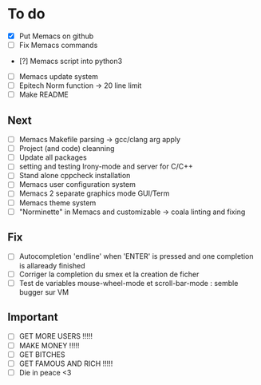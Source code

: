 # To do
- [X] Put Memacs on github
- [ ] Fix Memacs commands
- [?] Memacs script into python3
- [ ] Memacs update system
- [ ] Epitech Norm function -> 20 line limit
- [ ] Make README

## Next
- [ ] Memacs Makefile parsing -> gcc/clang arg apply
- [ ] Project (and code) cleanning
- [ ] Update all packages
- [ ] setting and testing Irony-mode and server for C/C++
- [ ] Stand alone cppcheck installation
- [ ] Memacs user configuration system
- [ ] Memacs 2 separate graphics mode GUI/Term
- [ ] Memacs theme system
- [ ] "Norminette" in Memacs and customizable -> coala linting and fixing

## Fix
- [ ] Autocompletion 'endline' when 'ENTER' is pressed and one completion is allaready finished
- [ ] Corriger la completion du smex et la creation de ficher
- [ ] Test de variables mouse-wheel-mode et scroll-bar-mode : semble bugger sur VM

## Important
- [ ] GET MORE USERS !!!!!
- [ ] MAKE MONEY !!!!!
- [ ] GET BITCHES
- [ ] GET FAMOUS AND RICH !!!!!
- [ ] Die in peace <3